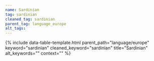 ```yaml
---
name: Sardinian
tag: sardinian
cleaned_tag: sardinian
parent_tag: language_europe
alt_tags: 
---
```


{% include data-table-template.html 
  parent_path="language/europe" 
  keyword="sardinian" 
  cleaned_keyword="sardinian" 
  title="Sardinian"
  alt_keywords=""
  context=""
%}

